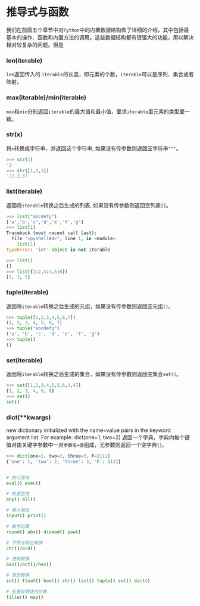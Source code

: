 # 推导式与函数

我们在前面五个章节中对`Python`中的内置数据结构做了详细的介绍，其中包括最基本的操作、函数和内置方法的调用。这些数据结构都有很强大的功能，用以解决相对较复杂的问题。但是

### len(iterable)

`len`返回传入的 `iterable`的长度，即元素的个数，`iterable`可以是序列、集合或者映射。

### max(iterable)/min(iterable)

`max`和`min`分别返回`iterable`的最大值和最小值，要求`iterable`里元素的类型要一致。

### str(x)

将`x`转换成字符串，并返回这个字符串, 如果没有传参数则返回空字符串`"""`。

```python
>>> str(1)
'1'
>>> str([1,2,3])
'[1,2,3]'
```

### list(iterable)

返回将`iterable`转换之后生成的列表, 如果没有传参数则返回空列表`[]`。

```python
>>> list("abcdefg")
['a','b','c','d','e','f','g']
>>> list(1)
Traceback (most recent call last):
  File "<pyshell#4>", line 1, in <module>
    list(1)
TypeError: 'int' object is not iterable

>>> list()
[]
>>> list({1:2,3:4,5:6})
[1, 3, 5]
```

### tuple(iterable)

返回将`iterable`转换之后生成的元组，如果没有传参数则返回空元组`()`。

```python
>>> tuple([1,2,3,4,5,6,7])
(1, 2, 3, 4, 5, 6, 7)
>>> tuple("abcdefg")
('a', 'b', 'c', 'd', 'e', 'f', 'g')
>>> tuple()
()
```

### set(iterable)

返回将`iterable`转换之后生成的集合，如果没有传参数则返回空集合`set()`。

```python
>>> set([1,2,3,4,5,5,6,1,4])
{1, 2, 3, 4, 5, 6}
>>> set()
set()
```

### dict(**kwargs)

new dictionary initialized with the name=value pairs in the keyword argument list.  For example:  dict(one=1, two=2)
返回一个字典，字典内每个键值对由关键字参数中一对`参数名=值`组成，无参数则返回一个空字典`{}`。

```python
>>> dict(one=1, two=2, three=3, F=1111)
{'one': 1, 'two': 2, 'three': 3, 'F': 1111}
```


```python

# 执行语句
eval() exec()

# 检查空值
any() all()

# 输入输出
input() print()

# 数学运算
round() abs() divmod() pow()

# 字符与码位转换
chr()/ord()

# 进制转换
bin()/oct()/hex()

# 类型转换
int() float() bool() str() list() tuple() set() dict()

# 批量处理迭代对象
filter() map()
```